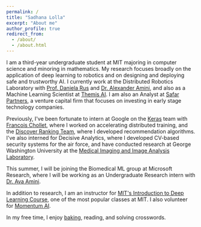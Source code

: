 ```yaml
---
permalink: /
title: "Sadhana Lolla"
excerpt: "About me"
author_profile: true
redirect_from: 
  - /about/
  - /about.html
---
```


I am a third-year undergraduate student at MIT majoring in computer science and minoring in mathematics. My research focuses broadly on the application of deep learning to robotics and on designing and deploying safe and trustworthy AI. I currently work at the Distributed Robotics Laboratory with [Prof. Daniela Rus](http://danielarus.csail.mit.edu/) and [Dr. Alexander Amini](https://www.mit.edu/~amini/), and also as a Machine Learning Scientist at [Themis AI](https://themisai.io/). I am also an Analyst at [Safar Partners](https://www.safar.partners/), a venture capital firm that focuses on investing in early stage technology companies.

Previously, I've been fortunate to intern at Google on the [Keras](https://keras.io/) team with [Francois Chollet](https://fchollet.com/), where I worked on accelerating distributed training, and the [Discover Ranking Team](https://developers.google.com/search/docs/appearance/google-discover), where I developed recommendation algorithms. I've also interned for Decisive Analytics, where I developed CV-based security systems for the air force, and have conducted research at George Washington University at the [Medical Imaging and Image Analysis Laboratory](https://loewlab.seas.gwu.edu/).

This summer, I will be joining the Biomedical ML group at Microsoft Research, where I will be working as an Undergraduate Research intern with [Dr. Ava Amini](https://avaamini.com/).

In addition to research, I am an instructor for [MIT's Introduction to Deep Learning Course](http://introtodeeplearning.com/), one of the most popular classes at MIT. I also volunteer for [Momentum AI](https://momentumai.org/).

In my free time, I enjoy [baking](https://www.instagram.com/lollabytes/), reading, and solving crosswords.  
